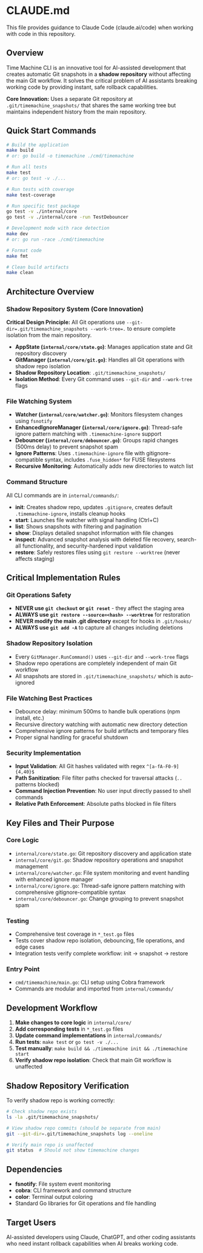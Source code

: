 # CLAUDE.md

This file provides guidance to Claude Code (claude.ai/code) when working with code in this repository.

## Overview

Time Machine CLI is an innovative tool for AI-assisted development that creates automatic Git snapshots in a **shadow repository** without affecting the main Git workflow. It solves the critical problem of AI assistants breaking working code by providing instant, safe rollback capabilities.

**Core Innovation:** Uses a separate Git repository at `.git/timemachine_snapshots/` that shares the same working tree but maintains independent history from the main repository.

## Quick Start Commands

```bash
# Build the application
make build
# or: go build -o timemachine ./cmd/timemachine

# Run all tests
make test
# or: go test -v ./...

# Run tests with coverage
make test-coverage

# Run specific test package
go test -v ./internal/core
go test -v ./internal/core -run TestDebouncer

# Development mode with race detection
make dev
# or: go run -race ./cmd/timemachine

# Format code
make fmt

# Clean build artifacts
make clean
```

## Architecture Overview

### Shadow Repository System (Core Innovation)

**Critical Design Principle:** All Git operations use `--git-dir=.git/timemachine_snapshots --work-tree=.` to ensure complete isolation from the main repository.

- **AppState (`internal/core/state.go`)**: Manages application state and Git repository discovery
- **GitManager (`internal/core/git.go`)**: Handles all Git operations with shadow repo isolation
- **Shadow Repository Location**: `.git/timemachine_snapshots/`
- **Isolation Method**: Every Git command uses `--git-dir` and `--work-tree` flags

### File Watching System

- **Watcher (`internal/core/watcher.go`)**: Monitors filesystem changes using `fsnotify`
- **EnhancedIgnoreManager (`internal/core/ignore.go`)**: Thread-safe ignore pattern matching with `.timemachine-ignore` support
- **Debouncer (`internal/core/debouncer.go`)**: Groups rapid changes (500ms delay) to prevent snapshot spam
- **Ignore Patterns**: Uses `.timemachine-ignore` file with gitignore-compatible syntax, includes `.fuse_hidden*` for FUSE filesystems
- **Recursive Monitoring**: Automatically adds new directories to watch list

### Command Structure

All CLI commands are in `internal/commands/`:
- **init**: Creates shadow repo, updates `.gitignore`, creates default `.timemachine-ignore`, installs cleanup hooks
- **start**: Launches file watcher with signal handling (Ctrl+C)
- **list**: Shows snapshots with filtering and pagination
- **show**: Displays detailed snapshot information with file changes
- **inspect**: Advanced snapshot analysis with deleted file recovery, search-all functionality, and security-hardened input validation
- **restore**: Safely restores files using `git restore --worktree` (never affects staging)

## Critical Implementation Rules

### Git Operations Safety
- **NEVER use `git checkout` or `git reset`** - they affect the staging area
- **ALWAYS use `git restore --source=<hash> --worktree`** for restoration
- **NEVER modify the main .git directory** except for hooks in `.git/hooks/`
- **ALWAYS use `git add -A`** to capture all changes including deletions

### Shadow Repository Isolation
- Every `GitManager.RunCommand()` uses `--git-dir` and `--work-tree` flags
- Shadow repo operations are completely independent of main Git workflow
- All snapshots are stored in `.git/timemachine_snapshots/` which is auto-ignored

### File Watching Best Practices
- Debounce delay: minimum 500ms to handle bulk operations (npm install, etc.)
- Recursive directory watching with automatic new directory detection
- Comprehensive ignore patterns for build artifacts and temporary files
- Proper signal handling for graceful shutdown

### Security Implementation
- **Input Validation**: All Git hashes validated with regex `^[a-fA-F0-9]{4,40}$`
- **Path Sanitization**: File filter paths checked for traversal attacks (`..` patterns blocked)
- **Command Injection Prevention**: No user input directly passed to shell commands
- **Relative Path Enforcement**: Absolute paths blocked in file filters

## Key Files and Their Purpose

### Core Logic
- `internal/core/state.go`: Git repository discovery and application state
- `internal/core/git.go`: Shadow repository operations and snapshot management
- `internal/core/watcher.go`: File system monitoring and event handling with enhanced ignore manager
- `internal/core/ignore.go`: Thread-safe ignore pattern matching with comprehensive gitignore-compatible syntax
- `internal/core/debouncer.go`: Change grouping to prevent snapshot spam

### Testing
- Comprehensive test coverage in `*_test.go` files
- Tests cover shadow repo isolation, debouncing, file operations, and edge cases
- Integration tests verify complete workflow: init → snapshot → restore

### Entry Point
- `cmd/timemachine/main.go`: CLI setup using Cobra framework
- Commands are modular and imported from `internal/commands/`

## Development Workflow

1. **Make changes to core logic** in `internal/core/`
2. **Add corresponding tests** in `*_test.go` files
3. **Update command implementations** in `internal/commands/`
4. **Run tests**: `make test` or `go test -v ./...`
5. **Test manually**: `make build && ./timemachine init && ./timemachine start`
6. **Verify shadow repo isolation**: Check that main Git workflow is unaffected

## Shadow Repository Verification

To verify shadow repo is working correctly:
```bash
# Check shadow repo exists
ls -la .git/timemachine_snapshots/

# View shadow repo commits (should be separate from main)
git --git-dir=.git/timemachine_snapshots log --oneline

# Verify main repo is unaffected
git status  # Should not show timemachine changes
```

## Dependencies

- **fsnotify**: File system event monitoring
- **cobra**: CLI framework and command structure
- **color**: Terminal output coloring
- Standard Go libraries for Git operations and file handling

## Target Users

AI-assisted developers using Claude, ChatGPT, and other coding assistants who need instant rollback capabilities when AI breaks working code.